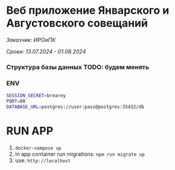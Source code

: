 # Веб приложение Январского и Августовского совещаний

_Заказчик: ИРОиПК_

_Сроки: 13.07.2024 - 01.08.2024_

### Структура базы данных TODO: будем менять

### ENV

```bash
SESSION_SECRET=brearey
PORT=80
DATABASE_URL=postgres://user:pass@postgres:35432/db
```

# RUN APP

1. `docker-compose up`
2. in app container run migrations: `npm run migrate up`
3. use: `http://localhost`
